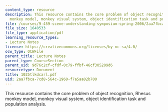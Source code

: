 ```yaml
---
content_type: resource
description: This resource contains the core problem of object recognition, Rhesus
  monkey model, monkey visual system, object identification task and population analysis.
file: /courses/9-459-scene-understanding-symposium-spring-2006/2aa7fbca7cd8564c1960f7a5aa02b700_1025tlkdcarl.pdf
file_size: 1640533
file_type: application/pdf
learning_resource_types:
- Lecture Notes
license: https://creativecommons.org/licenses/by-nc-sa/4.0/
ocw_type: OCWFile
parent_title: Lecture Notes
parent_type: CourseSection
parent_uid: 9d76c2cf-cfdf-0c79-ffbf-46cf305209d6
resourcetype: Document
title: 1025tlkdcarl.pdf
uid: 2aa7fbca-7cd8-564c-1960-f7a5aa02b700
---
```

This resource contains the core problem of object recognition, Rhesus monkey model, monkey visual system, object identification task and population analysis.